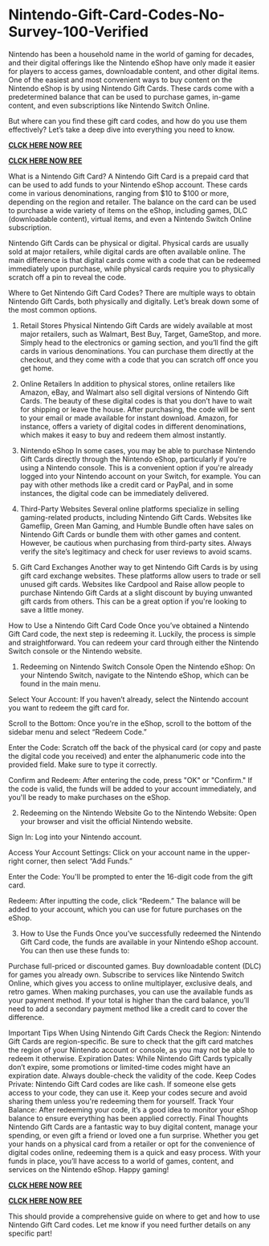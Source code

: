 # Nintendo-Gift-Card-Codes-No-Survey-100-Verified
Nintendo has been a household name in the world of gaming for decades, and their digital offerings like the Nintendo eShop have only made it easier for players to access games, downloadable content, and other digital items. One of the easiest and most convenient ways to buy content on the Nintendo eShop is by using Nintendo Gift Cards. These cards come with a predetermined balance that can be used to purchase games, in-game content, and even subscriptions like Nintendo Switch Online.

But where can you find these gift card codes, and how do you use them effectively? Let’s take a deep dive into everything you need to know.

**[CLCK HERE NOW REE](https://tinyurl.com/nintendocard20)**

**[CLCK HERE NOW REE](https://tinyurl.com/nintendocard20)**

What is a Nintendo Gift Card?
A Nintendo Gift Card is a prepaid card that can be used to add funds to your Nintendo eShop account. These cards come in various denominations, ranging from $10 to $100 or more, depending on the region and retailer. The balance on the card can be used to purchase a wide variety of items on the eShop, including games, DLC (downloadable content), virtual items, and even a Nintendo Switch Online subscription.

Nintendo Gift Cards can be physical or digital. Physical cards are usually sold at major retailers, while digital cards are often available online. The main difference is that digital cards come with a code that can be redeemed immediately upon purchase, while physical cards require you to physically scratch off a pin to reveal the code.

Where to Get Nintendo Gift Card Codes?
There are multiple ways to obtain Nintendo Gift Cards, both physically and digitally. Let’s break down some of the most common options.

1. Retail Stores
Physical Nintendo Gift Cards are widely available at most major retailers, such as Walmart, Best Buy, Target, GameStop, and more. Simply head to the electronics or gaming section, and you’ll find the gift cards in various denominations. You can purchase them directly at the checkout, and they come with a code that you can scratch off once you get home.

2. Online Retailers
In addition to physical stores, online retailers like Amazon, eBay, and Walmart also sell digital versions of Nintendo Gift Cards. The beauty of these digital codes is that you don’t have to wait for shipping or leave the house. After purchasing, the code will be sent to your email or made available for instant download. Amazon, for instance, offers a variety of digital codes in different denominations, which makes it easy to buy and redeem them almost instantly.

3. Nintendo eShop
In some cases, you may be able to purchase Nintendo Gift Cards directly through the Nintendo eShop, particularly if you're using a Nintendo console. This is a convenient option if you're already logged into your Nintendo account on your Switch, for example. You can pay with other methods like a credit card or PayPal, and in some instances, the digital code can be immediately delivered.

4. Third-Party Websites
Several online platforms specialize in selling gaming-related products, including Nintendo Gift Cards. Websites like Gameflip, Green Man Gaming, and Humble Bundle often have sales on Nintendo Gift Cards or bundle them with other games and content. However, be cautious when purchasing from third-party sites. Always verify the site’s legitimacy and check for user reviews to avoid scams.

5. Gift Card Exchanges
Another way to get Nintendo Gift Cards is by using gift card exchange websites. These platforms allow users to trade or sell unused gift cards. Websites like Cardpool and Raise allow people to purchase Nintendo Gift Cards at a slight discount by buying unwanted gift cards from others. This can be a great option if you're looking to save a little money.

How to Use a Nintendo Gift Card Code
Once you’ve obtained a Nintendo Gift Card code, the next step is redeeming it. Luckily, the process is simple and straightforward. You can redeem your card through either the Nintendo Switch console or the Nintendo website.

1. Redeeming on Nintendo Switch Console
Open the Nintendo eShop: On your Nintendo Switch, navigate to the Nintendo eShop, which can be found in the main menu.

Select Your Account: If you haven’t already, select the Nintendo account you want to redeem the gift card for.

Scroll to the Bottom: Once you're in the eShop, scroll to the bottom of the sidebar menu and select “Redeem Code.”

Enter the Code: Scratch off the back of the physical card (or copy and paste the digital code you received) and enter the alphanumeric code into the provided field. Make sure to type it correctly.

Confirm and Redeem: After entering the code, press "OK" or "Confirm." If the code is valid, the funds will be added to your account immediately, and you'll be ready to make purchases on the eShop.

2. Redeeming on the Nintendo Website
Go to the Nintendo Website: Open your browser and visit the official Nintendo website.

Sign In: Log into your Nintendo account.

Access Your Account Settings: Click on your account name in the upper-right corner, then select “Add Funds.”

Enter the Code: You'll be prompted to enter the 16-digit code from the gift card.

Redeem: After inputting the code, click “Redeem.” The balance will be added to your account, which you can use for future purchases on the eShop.

3. How to Use the Funds
Once you’ve successfully redeemed the Nintendo Gift Card code, the funds are available in your Nintendo eShop account. You can then use these funds to:

Purchase full-priced or discounted games.
Buy downloadable content (DLC) for games you already own.
Subscribe to services like Nintendo Switch Online, which gives you access to online multiplayer, exclusive deals, and retro games.
When making purchases, you can use the available funds as your payment method. If your total is higher than the card balance, you’ll need to add a secondary payment method like a credit card to cover the difference.

Important Tips When Using Nintendo Gift Cards
Check the Region: Nintendo Gift Cards are region-specific. Be sure to check that the gift card matches the region of your Nintendo account or console, as you may not be able to redeem it otherwise.
Expiration Dates: While Nintendo Gift Cards typically don’t expire, some promotions or limited-time codes might have an expiration date. Always double-check the validity of the code.
Keep Codes Private: Nintendo Gift Card codes are like cash. If someone else gets access to your code, they can use it. Keep your codes secure and avoid sharing them unless you're redeeming them for yourself.
Track Your Balance: After redeeming your code, it’s a good idea to monitor your eShop balance to ensure everything has been applied correctly.
Final Thoughts
Nintendo Gift Cards are a fantastic way to buy digital content, manage your spending, or even gift a friend or loved one a fun surprise. Whether you get your hands on a physical card from a retailer or opt for the convenience of digital codes online, redeeming them is a quick and easy process. With your funds in place, you’ll have access to a world of games, content, and services on the Nintendo eShop. Happy gaming!

**[CLCK HERE NOW REE](https://tinyurl.com/nintendocard20)**

**[CLCK HERE NOW REE](https://tinyurl.com/nintendocard20)**

This should provide a comprehensive guide on where to get and how to use Nintendo Gift Card codes. Let me know if you need further details on any specific part!
